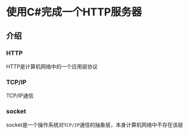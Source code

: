 # 使用C#完成一个HTTP服务器

## 介绍

### HTTP

HTTP是计算机网络中的一个应用层协议

### TCP/IP

TCP/IP通信

### socket

socket是一个操作系统对`TCP/IP`通信的抽象层，本身计算机网络中不存在该层
